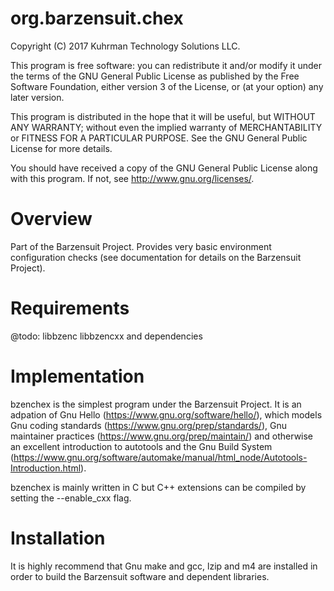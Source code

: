 # org.barzensuit.chex

Copyright (C) 2017 Kuhrman Technology Solutions LLC.

This program is free software: you can redistribute it and/or modify it under the terms of the GNU General Public License as published by the Free Software Foundation, either version 3 of the License, or (at your option) any later version.

This program is distributed in the hope that it will be useful, but WITHOUT ANY WARRANTY; without even the implied warranty of MERCHANTABILITY or FITNESS FOR A PARTICULAR PURPOSE.  See the GNU General Public License for more details.

You should have received a copy of the GNU General Public License along with this program.  If not, see <http://www.gnu.org/licenses/>.

# Overview

Part of the Barzensuit Project. Provides very basic environment configuration checks (see documentation for details on the Barzensuit Project).

# Requirements

@todo: libbzenc libbzencxx and dependencies

# Implementation

bzenchex is the simplest program under the Barzensuit Project. It is an adpation of Gnu Hello (https://www.gnu.org/software/hello/), which models Gnu coding standards (https://www.gnu.org/prep/standards/), Gnu maintainer practices (https://www.gnu.org/prep/maintain/) and otherwise an excellent introduction to autotools and the Gnu Build System (https://www.gnu.org/software/automake/manual/html_node/Autotools-Introduction.html).

bzenchex is mainly written in C but C++ extensions can be compiled by setting the --enable_cxx flag.

# Installation

It is highly recommend that Gnu make and gcc, lzip and m4 are installed in order to build the Barzensuit software and dependent libraries.
